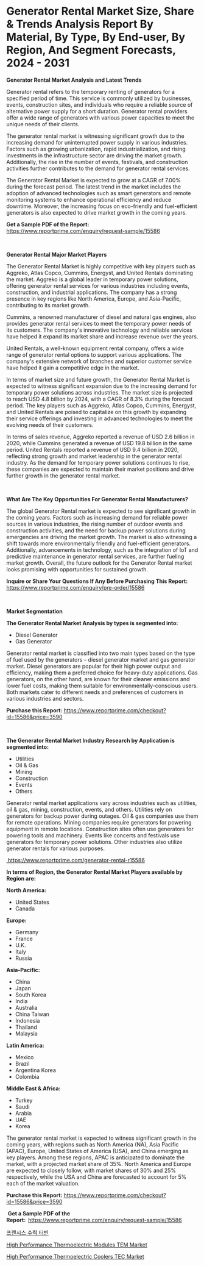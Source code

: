 <p><h1>Generator Rental Market Size, Share & Trends Analysis Report By Material, By Type, By End-user, By Region, And Segment Forecasts, 2024 - 2031</h1></p><p><strong>Generator Rental Market Analysis and Latest Trends</strong></p>
<p><p>Generator rental refers to the temporary renting of generators for a specified period of time. This service is commonly utilized by businesses, events, construction sites, and individuals who require a reliable source of alternative power supply for a short duration. Generator rental providers offer a wide range of generators with various power capacities to meet the unique needs of their clients.</p><p>The generator rental market is witnessing significant growth due to the increasing demand for uninterrupted power supply in various industries. Factors such as growing urbanization, rapid industrialization, and rising investments in the infrastructure sector are driving the market growth. Additionally, the rise in the number of events, festivals, and construction activities further contributes to the demand for generator rental services.</p><p>The Generator Rental Market is expected to grow at a CAGR of 7.00% during the forecast period. The latest trend in the market includes the adoption of advanced technologies such as smart generators and remote monitoring systems to enhance operational efficiency and reduce downtime. Moreover, the increasing focus on eco-friendly and fuel-efficient generators is also expected to drive market growth in the coming years.</p></p>
<p><strong>Get a Sample PDF of the Report:&nbsp;</strong> <a href="https://www.reportprime.com/enquiry/request-sample/15586">https://www.reportprime.com/enquiry/request-sample/15586</a></p>
<p>&nbsp;</p>
<p><strong>Generator Rental Major Market Players</strong></p>
<p><p>The Generator Rental Market is highly competitive with key players such as Aggreko, Atlas Copco, Cummins, Energyst, and United Rentals dominating the market. Aggreko is a global leader in temporary power solutions, offering generator rental services for various industries including events, construction, and industrial applications. The company has a strong presence in key regions like North America, Europe, and Asia-Pacific, contributing to its market growth.</p><p>Cummins, a renowned manufacturer of diesel and natural gas engines, also provides generator rental services to meet the temporary power needs of its customers. The company's innovative technology and reliable services have helped it expand its market share and increase revenue over the years.</p><p>United Rentals, a well-known equipment rental company, offers a wide range of generator rental options to support various applications. The company's extensive network of branches and superior customer service have helped it gain a competitive edge in the market.</p><p>In terms of market size and future growth, the Generator Rental Market is expected to witness significant expansion due to the increasing demand for temporary power solutions across industries. The market size is projected to reach USD 4.8 billion by 2024, with a CAGR of 8.3% during the forecast period. The key players such as Aggreko, Atlas Copco, Cummins, Energyst, and United Rentals are poised to capitalize on this growth by expanding their service offerings and investing in advanced technologies to meet the evolving needs of their customers.</p><p>In terms of sales revenue, Aggreko reported a revenue of USD 2.6 billion in 2020, while Cummins generated a revenue of USD 19.8 billion in the same period. United Rentals reported a revenue of USD 9.4 billion in 2020, reflecting strong growth and market leadership in the generator rental industry. As the demand for temporary power solutions continues to rise, these companies are expected to maintain their market positions and drive further growth in the generator rental market.</p></p>
<p>&nbsp;</p>
<p><strong>What Are The Key Opportunities For Generator Rental Manufacturers?</strong></p>
<p><p>The global Generator Rental market is expected to see significant growth in the coming years. Factors such as increasing demand for reliable power sources in various industries, the rising number of outdoor events and construction activities, and the need for backup power solutions during emergencies are driving the market growth. The market is also witnessing a shift towards more environmentally friendly and fuel-efficient generators. Additionally, advancements in technology, such as the integration of IoT and predictive maintenance in generator rental services, are further fueling market growth. Overall, the future outlook for the Generator Rental market looks promising with opportunities for sustained growth.</p></p>
<p><strong>Inquire or Share Your Questions If Any Before Purchasing This Report:</strong> <a href="https://www.reportprime.com/enquiry/pre-order/15586">https://www.reportprime.com/enquiry/pre-order/15586</a></p>
<p>&nbsp;</p>
<p><strong>Market Segmentation</strong></p>
<p><strong>The Generator Rental Market Analysis by types is segmented into:</strong></p>
<p><ul><li>Diesel Generator</li><li>Gas Generator</li></ul></p>
<p><p>Generator rental market is classified into two main types based on the type of fuel used by the generators – diesel generator market and gas generator market. Diesel generators are popular for their high power output and efficiency, making them a preferred choice for heavy-duty applications. Gas generators, on the other hand, are known for their cleaner emissions and lower fuel costs, making them suitable for environmentally-conscious users. Both markets cater to different needs and preferences of customers in various industries and sectors.</p></p>
<p><strong>Purchase this Report:&nbsp;</strong><a href="https://www.reportprime.com/checkout?id=15586&price=3590">https://www.reportprime.com/checkout?id=15586&price=3590</a></p>
<p>&nbsp;</p>
<p><strong>The Generator Rental Market Industry Research by Application is segmented into:</strong></p>
<p><ul><li>Utilities</li><li>Oil & Gas</li><li>Mining</li><li>Construction</li><li>Events</li><li>Others</li></ul></p>
<p><p>Generator rental market applications vary across industries such as utilities, oil & gas, mining, construction, events, and others. Utilities rely on generators for backup power during outages. Oil & gas companies use them for remote operations. Mining companies require generators for powering equipment in remote locations. Construction sites often use generators for powering tools and machinery. Events like concerts and festivals use generators for temporary power solutions. Other industries also utilize generator rentals for various purposes.</p></p>
<p><a href="https://www.reportprime.com/generator-rental-r15586">&nbsp;https://www.reportprime.com/generator-rental-r15586</a></p>
<p><strong>In terms of Region, the Generator Rental Market Players available by Region are:</strong></p>
<p>
    <p> <strong> North America: </strong>
        <ul>
            <li>United States</li>
            <li>Canada</li>
        </ul>
        </p> 
    <p> <strong> Europe: </strong>
        <ul>
            <li>Germany</li>
            <li>France</li>
            <li>U.K.</li>
            <li>Italy</li>
            <li>Russia</li>
        </ul>
        </p> 
    <p> <strong> Asia-Pacific: </strong>
        <ul>
            <li>China</li>
            <li>Japan</li>
            <li>South Korea</li>
            <li>India</li>
            <li>Australia</li>
            <li>China Taiwan</li>
            <li>Indonesia</li>
            <li>Thailand</li>
            <li>Malaysia</li>
        </ul>
        </p> 
    <p> <strong> Latin America: </strong>
        <ul>
            <li>Mexico</li>
            <li>Brazil</li>
            <li>Argentina Korea</li>
            <li>Colombia</li>
        </ul>
        </p> 
    <p> <strong> Middle East & Africa: </strong>
        <ul>
            <li>Turkey</li>
            <li>Saudi</li>
            <li>Arabia</li>
            <li>UAE</li>
            <li>Korea</li>
        </ul>
    </p>
    </p>
<p><p>The generator rental market is expected to witness significant growth in the coming years, with regions such as North America (NA), Asia Pacific (APAC), Europe, United States of America (USA), and China emerging as key players. Among these regions, APAC is anticipated to dominate the market, with a projected market share of 35%. North America and Europe are expected to closely follow, with market shares of 30% and 25% respectively, while the USA and China are forecasted to account for 5% each of the market valuation.</p></p>
<p><strong>Purchase this Report: </strong><a href="https://www.reportprime.com/checkout?id=15586&price=3590">https://www.reportprime.com/checkout?id=15586&price=3590</a></p>
<p>&nbsp;<strong>Get a Sample PDF of the Report:&nbsp;&nbsp;</strong><a href="https://www.reportprime.com/enquiry/request-sample/15586">https://www.reportprime.com/enquiry/request-sample/15586</a></p>
<p><strong></strong></p>
<p><p><a href="https://github.com/sougarounis/Market-Research-Report-List-3/blob/main/205620023601.md">프랜시스 수력 터빈</a></p><p><a href="https://gentle-editor-9db.notion.site/High-Performance-Thermoelectric-Modules-TEM-Market-Research-Report-Its-History-and-Forecast-2024-to-760fc5a0728042c8b3a2890de159ee4b">High Performance Thermoelectric Modules TEM Market</a></p><p><a href="https://spotless-saver-8fd.notion.site/High-Performance-Thermoelectric-Coolers-TEC-Market-Furnishes-Information-on-Market-Share-Market-Tre-e8df2f974a8444b29f963929d360781b">High Performance Thermoelectric Coolers TEC Market</a></p></p>